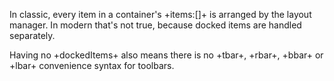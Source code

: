 In classic, every item in a container's +items:[]+ is arranged by the layout manager. 
In modern that's not true, because docked items are handled separately.

Having no +dockedItems+ also means there is no +tbar+, +rbar+, +bbar+ or +lbar+ convenience syntax
for toolbars.